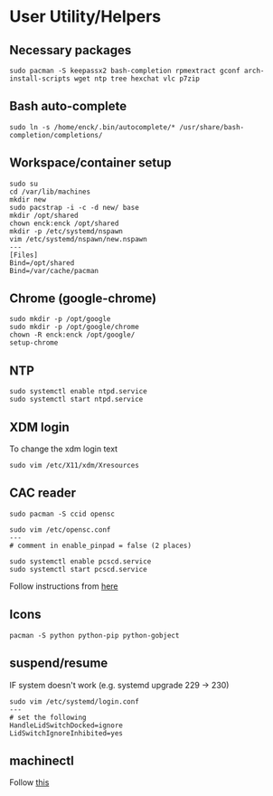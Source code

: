 # User Utility/Helpers

## Necessary packages
```
sudo pacman -S keepassx2 bash-completion rpmextract gconf arch-install-scripts wget ntp tree hexchat vlc p7zip
```

## Bash auto-complete
```
sudo ln -s /home/enck/.bin/autocomplete/* /usr/share/bash-completion/completions/
```

## Workspace/container setup
```
sudo su
cd /var/lib/machines
mkdir new
sudo pacstrap -i -c -d new/ base
mkdir /opt/shared
chown enck:enck /opt/shared
mkdir -p /etc/systemd/nspawn
vim /etc/systemd/nspawn/new.nspawn
---
[Files]
Bind=/opt/shared
Bind=/var/cache/pacman
```


## Chrome (google-chrome)
```
sudo mkdir -p /opt/google
sudo mkdir -p /opt/google/chrome
chown -R enck:enck /opt/google/
setup-chrome
```

## NTP

```
sudo systemctl enable ntpd.service
sudo systemctl start ntpd.service
```

## XDM login

To change the xdm login text
```
sudo vim /etc/X11/xdm/Xresources
```

## CAC reader
```
sudo pacman -S ccid opensc
```

```
sudo vim /etc/opensc.conf
---
# comment in enable_pinpad = false (2 places)
```

```
sudo systemctl enable pcscd.service
sudo systemctl start pcscd.service
```

Follow instructions from [here](https://wiki.archlinux.org/index.php/Common_Access_Card)

## Icons

```
pacman -S python python-pip python-gobject
```

## suspend/resume

IF system doesn't work (e.g. systemd upgrade 229 -> 230)
```
sudo vim /etc/systemd/login.conf
---
# set the following
HandleLidSwitchDocked=ignore
LidSwitchIgnoreInhibited=yes
```

## machinectl

Follow [this](../../containers/init-nspawn.md)
